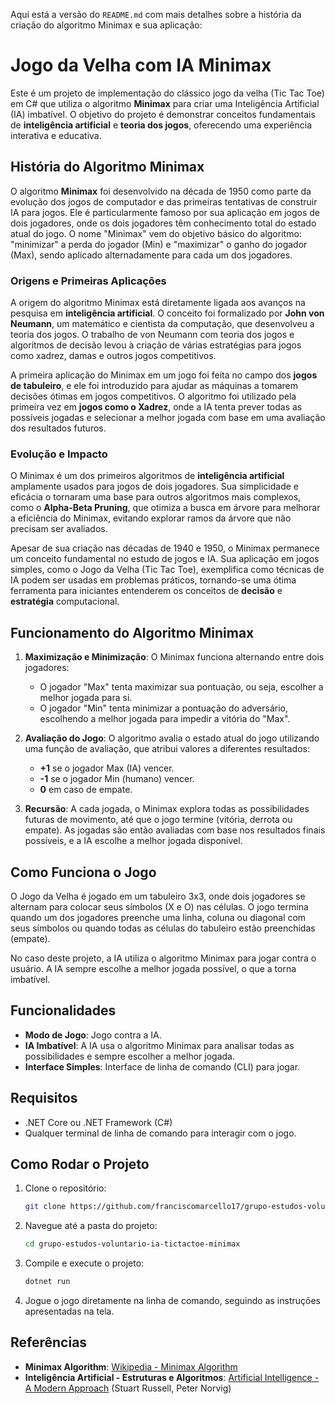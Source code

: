 Aqui está a versão do `README.md` com mais detalhes sobre a história da criação do algoritmo Minimax e sua aplicação:

# Jogo da Velha com IA Minimax

Este é um projeto de implementação do clássico jogo da velha (Tic Tac Toe) em C# que utiliza o algoritmo **Minimax** para criar uma Inteligência Artificial (IA) imbatível. O objetivo do projeto é demonstrar conceitos fundamentais de **inteligência artificial** e **teoria dos jogos**, oferecendo uma experiência interativa e educativa.

## História do Algoritmo Minimax

O algoritmo **Minimax** foi desenvolvido na década de 1950 como parte da evolução dos jogos de computador e das primeiras tentativas de construir IA para jogos. Ele é particularmente famoso por sua aplicação em jogos de dois jogadores, onde os dois jogadores têm conhecimento total do estado atual do jogo. O nome "Minimax" vem do objetivo básico do algoritmo: "minimizar" a perda do jogador (Min) e "maximizar" o ganho do jogador (Max), sendo aplicado alternadamente para cada um dos jogadores.

### Origens e Primeiras Aplicações

A origem do algoritmo Minimax está diretamente ligada aos avanços na pesquisa em **inteligência artificial**. O conceito foi formalizado por **John von Neumann**, um matemático e cientista da computação, que desenvolveu a teoria dos jogos. O trabalho de von Neumann com teoria dos jogos e algoritmos de decisão levou à criação de várias estratégias para jogos como xadrez, damas e outros jogos competitivos.

A primeira aplicação do Minimax em um jogo foi feita no campo dos **jogos de tabuleiro**, e ele foi introduzido para ajudar as máquinas a tomarem decisões ótimas em jogos competitivos. O algoritmo foi utilizado pela primeira vez em **jogos como o Xadrez**, onde a IA tenta prever todas as possíveis jogadas e selecionar a melhor jogada com base em uma avaliação dos resultados futuros.

### Evolução e Impacto

O Minimax é um dos primeiros algoritmos de **inteligência artificial** amplamente usados para jogos de dois jogadores. Sua simplicidade e eficácia o tornaram uma base para outros algoritmos mais complexos, como o **Alpha-Beta Pruning**, que otimiza a busca em árvore para melhorar a eficiência do Minimax, evitando explorar ramos da árvore que não precisam ser avaliados.

Apesar de sua criação nas décadas de 1940 e 1950, o Minimax permanece um conceito fundamental no estudo de jogos e IA. Sua aplicação em jogos simples, como o Jogo da Velha (Tic Tac Toe), exemplifica como técnicas de IA podem ser usadas em problemas práticos, tornando-se uma ótima ferramenta para iniciantes entenderem os conceitos de **decisão** e **estratégia** computacional.

## Funcionamento do Algoritmo Minimax

1. **Maximização e Minimização**: O Minimax funciona alternando entre dois jogadores:
   - O jogador "Max" tenta maximizar sua pontuação, ou seja, escolher a melhor jogada para si.
   - O jogador "Min" tenta minimizar a pontuação do adversário, escolhendo a melhor jogada para impedir a vitória do "Max".

2. **Avaliação do Jogo**: O algoritmo avalia o estado atual do jogo utilizando uma função de avaliação, que atribui valores a diferentes resultados:
   - **+1** se o jogador Max (IA) vencer.
   - **-1** se o jogador Min (humano) vencer.
   - **0** em caso de empate.

3. **Recursão**: A cada jogada, o Minimax explora todas as possibilidades futuras de movimento, até que o jogo termine (vitória, derrota ou empate). As jogadas são então avaliadas com base nos resultados finais possíveis, e a IA escolhe a melhor jogada disponível.

## Como Funciona o Jogo

O Jogo da Velha é jogado em um tabuleiro 3x3, onde dois jogadores se alternam para colocar seus símbolos (X e O) nas células. O jogo termina quando um dos jogadores preenche uma linha, coluna ou diagonal com seus símbolos ou quando todas as células do tabuleiro estão preenchidas (empate).

No caso deste projeto, a IA utiliza o algoritmo Minimax para jogar contra o usuário. A IA sempre escolhe a melhor jogada possível, o que a torna imbatível.

## Funcionalidades

- **Modo de Jogo**: Jogo contra a IA.
- **IA Imbatível**: A IA usa o algoritmo Minimax para analisar todas as possibilidades e sempre escolher a melhor jogada.
- **Interface Simples**: Interface de linha de comando (CLI) para jogar.

## Requisitos

- .NET Core ou .NET Framework (C#)
- Qualquer terminal de linha de comando para interagir com o jogo.

## Como Rodar o Projeto

1. Clone o repositório:
   ```bash
   git clone https://github.com/franciscomarcello17/grupo-estudos-voluntario-ia-tictactoe-minimax.git
   ```
2. Navegue até a pasta do projeto:
   ```bash
   cd grupo-estudos-voluntario-ia-tictactoe-minimax
   ```
3. Compile e execute o projeto:
   ```bash
   dotnet run
   ```

4. Jogue o jogo diretamente na linha de comando, seguindo as instruções apresentadas na tela.

## Referências

- **Minimax Algorithm**: [Wikipedia - Minimax Algorithm](https://en.wikipedia.org/wiki/Minimax)
- **Inteligência Artificial - Estruturas e Algoritmos**: [Artificial Intelligence - A Modern Approach](http://aima.cs.berkeley.edu/) (Stuart Russell, Peter Norvig)
